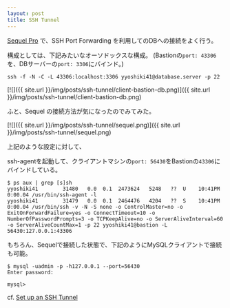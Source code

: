 ```yaml
---
layout: post
title: SSH Tunnel
---
```


[Sequel Pro](http://www.sequelpro.com/) で、SSH Port Forwarding を利用してのDBへの接続をよく行う。

構成としては、下記みたいなオーソドックスな構成。
(Bastionの`port: 43306`を、DBサーバーの`port: 3306`にバインド。)

```
ssh -f -N -C -L 43306:localhost:3306 yyoshiki41@database.server -p 22
```

[![]({{ site.url }}/img/posts/ssh-tunnel/client-bastion-db.png)]({{ site.url }}/img/posts/ssh-tunnel/client-bastion-db.png)

ふと、Sequel の接続方法が気になったのでみてみた。

[![]({{ site.url }}/img/posts/ssh-tunnel/sequel.png)]({{ site.url }}/img/posts/ssh-tunnel/sequel.png)

上記のような設定に対して、

ssh-agentを起動して、クライアントマシンの`port: 56430`をBastionの`43306`にバインドしている。

```
$ ps aux | grep [s]sh
yyoshiki41        31480   0.0  0.1  2473624   5248   ??  U    10:41PM   0:00.04 /usr/bin/ssh-agent -l
yyoshiki41        31479   0.0  0.1  2464476   4204   ??  S    10:41PM   0:00.04 /usr/bin/ssh -v -N -S none -o ControlMaster=no -o ExitOnForwardFailure=yes -o ConnectTimeout=10 -o NumberOfPasswordPrompts=3 -o TCPKeepAlive=no -o ServerAliveInterval=60 -o ServerAliveCountMax=1 -p 22 yyoshiki41@bastion -L 56430:127.0.0.1:43306
```

もちろん、Sequelで接続した状態で、下記のようにMySQLクライアントで接続も可能。

```
$ mysql -uadmin -p -h127.0.0.1 --port=56430
Enter password:

mysql>
```

cf. [Set up an SSH Tunnel](http://www.sequelpro.com/docs/Set_up_an_SSH_Tunnel)
